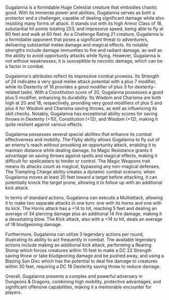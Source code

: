 Gugalanna is a formidable Huge Celestial creature that embodies chaotic good. With its immense power and abilities, Gugalanna serves as both a protector and a challenger, capable of dealing significant damage while also resisting many forms of attack. It stands out with its high Armor Class of 18, substantial hit points totaling 253, and impressive speed, being able to fly at 80 feet and walk at 60 feet. As a Challenge Rating 21 creature, Gugalanna is a formidable opponent that poses a significant threat to adventurers, delivering substantial melee damage and magical effects. Its notable strengths include damage immunities to fire and radiant damage, as well as the ability to avoid opportunity attacks while flying. However, Gugalanna is not without weaknesses; it is susceptible to necrotic damage, which can be a factor in combat.

Gugalanna's attributes reflect its impressive combat prowess. Its Strength of 24 indicates a very good melee attack potential with a plus 7 modifier, while its Dexterity of 16 provides a good modifier of plus 3 for dexterity-related tasks. With a Constitution score of 20, Gugalanna possesses a good plus 5 modifier, enhancing its durability. Its Wisdom and Charisma are both high at 20 and 18, respectively, providing very good modifiers of plus 5 and plus 4 for Wisdom and Charisma saving throws, as well as influencing its skill checks. Notably, Gugalanna has exceptional ability scores for saving throws in Dexterity (+10), Constitution (+12), and Wisdom (+12), making it quite resilient against various effects.

Gugalanna possesses several special abilities that enhance its combat effectiveness and mobility. The Flyby ability allows Gugalanna to fly out of an enemy's reach without provoking an opportunity attack, enabling it to maintain distance while dealing damage. Its Magic Resistance grants it advantage on saving throws against spells and magical effects, making it difficult for spellcasters to hinder or control. The Magic Weapons trait means its attacks count as magical, bypassing any non-magical defenses. The Trampling Charge ability creates a dynamic combat scenario; when Gugalanna moves at least 20 feet toward a target before attacking, it can potentially knock the target prone, allowing it to follow up with an additional kick attack.

In terms of standard actions, Gugalanna can execute a Multiattack, allowing it to make two separate attacks in one turn: one with its horns and one with its kick. The Horns attack has a +14 to hit, reaching 5 feet and dealing an average of 34 piercing damage plus an additional 14 fire damage, making it a devastating blow. The Kick attack, also with a +14 to hit, deals an average of 18 bludgeoning damage. 

Furthermore, Gugalanna can utilize 3 legendary actions per round, illustrating its ability to act frequently in combat. The available legendary actions include making an additional kick attack, performing a Rearing Stomp which forces creatures within 10 feet to make a DC 22 Strength saving throw or take bludgeoning damage and be pushed away, and using a Blazing Sun Disc which has the potential to deal fire damage to creatures within 30 feet, requiring a DC 18 Dexterity saving throw to reduce damage.

Overall, Gugalanna presents a complex and powerful adversary in Dungeons & Dragons, combining high mobility, protective advantages, and significant offensive capabilities, making it a memorable encounter for players.